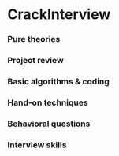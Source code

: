 # CrackInterview

### Pure theories

### Project review

### Basic algorithms & coding

### Hand-on techniques

### Behavioral questions

### Interview skills
